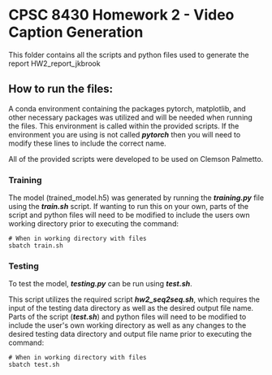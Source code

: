 # CPSC 8430 Homework 2 - Video Caption Generation 

This folder contains all the scripts and python files used to generate the report HW2_report_jkbrook

## How to run the files:
A conda environment containing the packages pytorch, matplotlib, and other necessary packages was utilized and will be needed when running the files. This environment is called within the provided scripts. If the environment you are using is not called ***pytorch*** then you will need to modify these lines to include the correct name.

All of the provided scripts were developed to be used on Clemson Palmetto.

### Training
The model (trained_model.h5) was generated by running the ***training.py*** file using the ***train.sh*** script. If wanting to run this on your own, parts of the script and python files will need to be modified to include the users own working directory prior to executing the command:
```
# When in working directory with files
sbatch train.sh
```
### Testing
To test the model, ***testing.py*** can be run using ***test.sh***. 

This script utilizes the required script ***hw2_seq2seq.sh***, which requires the input of the testing data directory as well as the desired output file name. Parts of the script (***test.sh***) and python files will need to be modified to include the user's own working directory as well as any changes to the desired testing data directory and output file name prior to executing the command:
```
# When in working directory with files
sbatch test.sh
```
